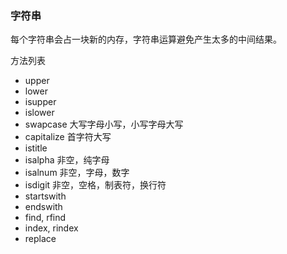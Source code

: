 ### 字符串

每个字符串会占一块新的内存，字符串运算避免产生太多的中间结果。

方法列表
 - upper
 - lower
 - isupper
 - islower
 - swapcase 大写字母小写，小写字母大写
 - capitalize 首字符大写
 - istitle
 - isalpha 非空，纯字母
 - isalnum 非空，字母，数字
 - isdigit 非空，空格，制表符，换行符
 - startswith
 - endswith
 - find, rfind
 - index, rindex
 - replace
